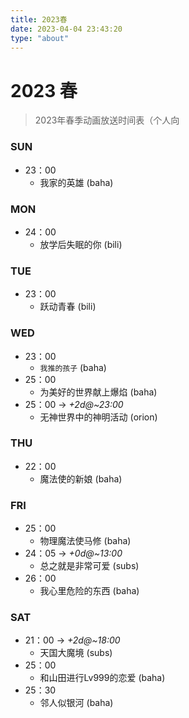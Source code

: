```yaml
---
title: 2023春
date: 2023-04-04 23:43:20
type: "about"
---
```


# 2023 春

> 2023年春季动画放送时间表（个人向

### SUN

- 23：00
  - 我家的英雄 (baha)

### MON

- 24：00
  - 放学后失眠的你 (bili)

### TUE

- 23：00
  - 跃动青春 (bili)

### WED

- 23：00
  - `我推的孩子` (baha)
- 25：00
  - 为美好的世界献上爆焰 (baha)
- 25：00 -> *+2d@~23:00*
  - 无神世界中的神明活动 (orion)

### THU

- 22：00
  - 魔法使的新娘 (baha)

### FRI

- 25：00
  - 物理魔法使马修 (baha)
- 24：05 -> *+0d@~13:00*
  - 总之就是非常可爱 (subs)
- 26：00
  - 我心里危险的东西 (baha)

### SAT

- 21：00 -> *+2d@~18:00*
  - 天国大魔境 (subs)
- 25：00
  - 和山田进行Lv999的恋爱 (baha)
- 25：30
  - 邻人似银河 (baha)